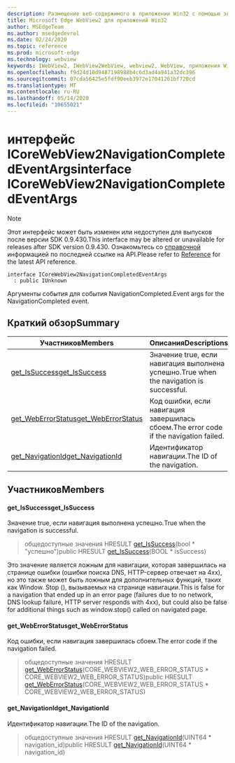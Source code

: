 ```yaml
---
description: Размещение веб-содержимого в приложении Win32 с помощью элемента управления Microsoft Edge WebView2
title: Microsoft Edge WebView2 для приложений Win32
author: MSEdgeTeam
ms.author: msedgedevrel
ms.date: 02/24/2020
ms.topic: reference
ms.prod: microsoft-edge
ms.technology: webview
keywords: IWebView2, IWebView2WebView, webview2, WebView, приложения Win32, Win32, EDGE, ICoreWebView2, ICoreWebView2Host, элемент управления "веб-браузер", HTML Edge
ms.openlocfilehash: f9d24d10d9487198988b4c6d3ad4a941a32dc396
ms.sourcegitcommit: 07cda56425e5fdf90eeb3972e17041261bf720cd
ms.translationtype: MT
ms.contentlocale: ru-RU
ms.lasthandoff: 05/14/2020
ms.locfileid: "10655021"
---
```

# <span data-ttu-id="56d5f-104">интерфейс ICoreWebView2NavigationCompletedEventArgs</span><span class="sxs-lookup"><span data-stu-id="56d5f-104">interface ICoreWebView2NavigationCompletedEventArgs</span></span> 

> [!NOTE]
> <span data-ttu-id="56d5f-105">Этот интерфейс может быть изменен или недоступен для выпусков после версии SDK 0.9.430.</span><span class="sxs-lookup"><span data-stu-id="56d5f-105">This interface may be altered or unavailable for releases after SDK version 0.9.430.</span></span> <span data-ttu-id="56d5f-106">Ознакомьтесь со [справочной](../../../webview2-api-reference.md) информацией по последней ссылке на API.</span><span class="sxs-lookup"><span data-stu-id="56d5f-106">Please refer to [Reference](../../../webview2-api-reference.md) for the latest API reference.</span></span>

```
interface ICoreWebView2NavigationCompletedEventArgs
  : public IUnknown
```

<span data-ttu-id="56d5f-107">Аргументы события для события NavigationCompleted.</span><span class="sxs-lookup"><span data-stu-id="56d5f-107">Event args for the NavigationCompleted event.</span></span>

## <span data-ttu-id="56d5f-108">Краткий обзор</span><span class="sxs-lookup"><span data-stu-id="56d5f-108">Summary</span></span>

 <span data-ttu-id="56d5f-109">Участников</span><span class="sxs-lookup"><span data-stu-id="56d5f-109">Members</span></span>                        | <span data-ttu-id="56d5f-110">Описания</span><span class="sxs-lookup"><span data-stu-id="56d5f-110">Descriptions</span></span>
--------------------------------|---------------------------------------------
[<span data-ttu-id="56d5f-111">get_IsSuccess</span><span class="sxs-lookup"><span data-stu-id="56d5f-111">get_IsSuccess</span></span>](#get_issuccess) | <span data-ttu-id="56d5f-112">Значение true, если навигация выполнена успешно.</span><span class="sxs-lookup"><span data-stu-id="56d5f-112">True when the navigation is successful.</span></span>
[<span data-ttu-id="56d5f-113">get_WebErrorStatus</span><span class="sxs-lookup"><span data-stu-id="56d5f-113">get_WebErrorStatus</span></span>](#get_weberrorstatus) | <span data-ttu-id="56d5f-114">Код ошибки, если навигация завершилась сбоем.</span><span class="sxs-lookup"><span data-stu-id="56d5f-114">The error code if the navigation failed.</span></span>
[<span data-ttu-id="56d5f-115">get_NavigationId</span><span class="sxs-lookup"><span data-stu-id="56d5f-115">get_NavigationId</span></span>](#get_navigationid) | <span data-ttu-id="56d5f-116">Идентификатор навигации.</span><span class="sxs-lookup"><span data-stu-id="56d5f-116">The ID of the navigation.</span></span>

## <span data-ttu-id="56d5f-117">Участников</span><span class="sxs-lookup"><span data-stu-id="56d5f-117">Members</span></span>

#### <span data-ttu-id="56d5f-118">get_IsSuccess</span><span class="sxs-lookup"><span data-stu-id="56d5f-118">get_IsSuccess</span></span> 

<span data-ttu-id="56d5f-119">Значение true, если навигация выполнена успешно.</span><span class="sxs-lookup"><span data-stu-id="56d5f-119">True when the navigation is successful.</span></span>

> <span data-ttu-id="56d5f-120">общедоступные значения HRESULT [get_IsSuccess](#get_issuccess)(bool \* "успешно")</span><span class="sxs-lookup"><span data-stu-id="56d5f-120">public HRESULT [get_IsSuccess](#get_issuccess)(BOOL \* isSuccess)</span></span>

<span data-ttu-id="56d5f-121">Это значение является ложным для навигации, которая завершилась на странице ошибки (ошибки поиска DNS, HTTP-сервер отвечает на 4xx), но это также может быть ложным для дополнительных функций, таких как Window. Stop (), вызываемых на странице навигации.</span><span class="sxs-lookup"><span data-stu-id="56d5f-121">This is false for a navigation that ended up in an error page (failures due to no network, DNS lookup failure, HTTP server responds with 4xx), but could also be false for additional things such as window.stop() called on navigated page.</span></span>

#### <span data-ttu-id="56d5f-122">get_WebErrorStatus</span><span class="sxs-lookup"><span data-stu-id="56d5f-122">get_WebErrorStatus</span></span> 

<span data-ttu-id="56d5f-123">Код ошибки, если навигация завершилась сбоем.</span><span class="sxs-lookup"><span data-stu-id="56d5f-123">The error code if the navigation failed.</span></span>

> <span data-ttu-id="56d5f-124">общедоступные значения HRESULT [get_WebErrorStatus](#get_weberrorstatus)(CORE_WEBVIEW2_WEB_ERROR_STATUS \* CORE_WEBVIEW2_WEB_ERROR_STATUS)</span><span class="sxs-lookup"><span data-stu-id="56d5f-124">public HRESULT [get_WebErrorStatus](#get_weberrorstatus)(CORE_WEBVIEW2_WEB_ERROR_STATUS \* CORE_WEBVIEW2_WEB_ERROR_STATUS)</span></span>

#### <span data-ttu-id="56d5f-125">get_NavigationId</span><span class="sxs-lookup"><span data-stu-id="56d5f-125">get_NavigationId</span></span> 

<span data-ttu-id="56d5f-126">Идентификатор навигации.</span><span class="sxs-lookup"><span data-stu-id="56d5f-126">The ID of the navigation.</span></span>

> <span data-ttu-id="56d5f-127">общедоступные значения HRESULT [get_NavigationId](#get_navigationid)(UINT64 \* navigation_id)</span><span class="sxs-lookup"><span data-stu-id="56d5f-127">public HRESULT [get_NavigationId](#get_navigationid)(UINT64 \* navigation_id)</span></span>

